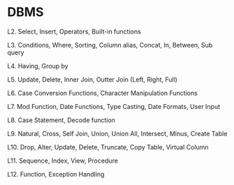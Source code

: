 # DBMS
L2. Select, Insert, Operators, Built-in functions

L3. Conditions, Where, Sorting, Column alias, Concat, In, Between, Sub query

L4. Having, Group by

L5. Update, Delete, Inner Join, Outter Join (Left, Right, Full)

L6. Case Conversion Functions, Character Manipulation Functions

L7. Mod Function, Date Functions, Type Casting, Date Formats, User Input

L8. Case Statement, Decode function

L9. Natural, Cross, Self Join, Union, Union All, Intersect, Minus, Create Table

L10. Drop, Alter, Update, Delete, Truncate, Copy Table, Virtual Column

L11. Sequence, Index, View, Procedure

L12. Function, Exception Handling
